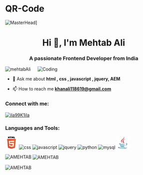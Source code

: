 # QR-Code
![MasterHead](https://qph.cf2.quoracdn.net/main-qimg-8bcfaef95f0b4d36d0c13794c0b23f05)]
<h1 align="center">Hi 👋, I'm Mehtab Ali</h1>
<h3 align="center">A passionate Frontend Developer from India</h3>
<img align="right" alt="Coding" width="400" src=https://camo.githubusercontent.com/5ddf73ad3a205111cf8c686f687fc216c2946a75005718c8da5b837ad9de78c9/68747470733a2f2f7468756d62732e6766796361742e636f6d2f4576696c4e657874446576696c666973682d736d616c6c2e676966>
 
<p align="left"> <img src="https://komarev.com/ghpvc/?username=AMEHTAB&label=Profile%20views&color=0e75b6&style=flat" alt="mehtabAli" /> </p>
 
- 💬 Ask me about **html , css , javascript , jquery, AEM**
 
- 📫 How to reach me **khanali118619@gmail.com**
 
<h3 align="left">Connect with me:</h3>
<p align="left">
<a href="https://instagram.com/ila99K1ila" target="blank"><img align="center" src="https://raw.githubusercontent.com/rahuldkjain/github-profile-readme-generator/master/src/images/icons/Social/instagram.svg" alt="ila99K1ila" height="30" width="40" /></a>
</p>
 
<h3 align="left">Languages and Tools:</h3>
<p align="left"> 
<a href="https://html.com/" target="_blank" rel="noreferrer" style="text-decoration: none;"> <img src="https://raw.githubusercontent.com/devicons/devicon/master/icons/html5/html5-original-wordmark.svg" alt="html5" width="40" height="40"/> </a>
<a href="https://www.w3.org/Style/CSS/" target="_blank" rel="noreferrer" style="text-decoration: none;"> <img src="https://www.vectorlogo.zone/logos/w3_css/w3_css-icon.svg" alt="css" width="40" height="40"/> </a> 
<a href="https://www.javascript.com/" target="_blank" rel="noreferrer" style="text-decoration: none;"> <img src="https://cdn-icons-png.flaticon.com/512/5968/5968292.png" alt="javascript" width="40" height="40"/> </a>
<a href="https://jquery.com/" target="_blank" rel="noreferrer" style="text-decoration: none;"> <img src="https://www.vectorlogo.zone/logos/jquery/jquery-vertical.svg" alt="jquery" width="40" height="40"/> </a>
<a href="https://www.python.org/" target="_blank" rel="noreferrer" style="text-decoration: none;"> <img src="https://cdn.iconscout.com/icon/free/png-512/free-python-2-226051.png?f=webp&w=256" alt="python" width="40" height="40"/> </a> 
<a href="https://www.mysql.com/" target="_blank" rel="noreferrer" style="text-decoration: none;"> <img src="https://www.vectorlogo.zone/logos/mysql/mysql-ar21.svg" alt="mysql" width="40" height="40"/> </a> 
<a href="https://dev.java/" target="_blank" rel="noreferrer" style="text-decoration: none;"> <img src="https://raw.githubusercontent.com/devicons/devicon/master/icons/java/java-original.svg" alt="java" width="40" height="40"/> </a> 
</p>
 
<p><img align="left" src="https://github-readme-stats.vercel.app/api/top-langs?username=AMEHTAB&show_icons=true&locale=en&layout=compact" alt="AMEHTAB" /></p>
 
<p>&nbsp;<img align="center" src="https://github-readme-stats.vercel.app/api?username=AMEHTAB&show_icons=true&locale=en" alt="AMEHTAB" /></p>
 
<p><img align="center" src="https://github-readme-streak-stats.herokuapp.com/?user=AMEHTAB" alt="AMEHTAB" /></p>